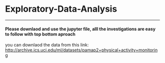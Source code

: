 # Exploratory-Data-Analysis
----------
#### Please downlaod and use the jupyter file, alll the investigations are easy to follow with top bottom aproach 

you can downlaod the data from this link: http://archive.ics.uci.edu/ml/datasets/pamap2+physical+activity+monitoring
